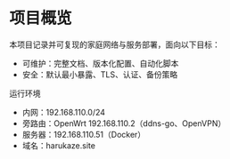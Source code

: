  # 项目概览

本项目记录并可复现的家庭网络与服务部署，面向以下目标：
- 可维护：完整文档、版本化配置、自动化脚本
- 安全：默认最小暴露、TLS、认证、备份策略

运行环境
- 内网：192.168.110.0/24
- 旁路由：OpenWrt 192.168.110.2（ddns-go、OpenVPN）
- 服务器：192.168.110.51（Docker）
- 域名：harukaze.site
